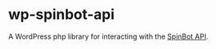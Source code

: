 # wp-spinbot-api
A WordPress php library for interacting with the [SpinBot API](https://spinbot.com/api).

